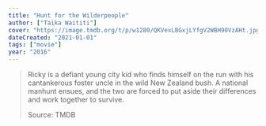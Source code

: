 ```yaml
---
title: "Hunt for the Wilderpeople"
author: ["Taika Waititi"]
cover: "https://image.tmdb.org/t/p/w1280/QKVexLBGxjLYfgV2WBH90VzAHt.jpg"
dateCreated: "2021-01-01"
tags: ["movie"]
year: "2016"
---
```


> Ricky is a defiant young city kid who finds himself on the run with his cantankerous foster uncle in the wild New Zealand bush. A national manhunt ensues, and the two are forced to put aside their differences and work together to survive.
>
> Source: TMDB
